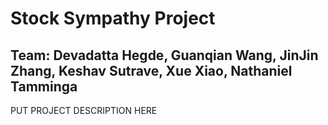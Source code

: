 # Stock Sympathy Project
## Team: Devadatta Hegde, Guanqian Wang, JinJin Zhang, Keshav Sutrave, Xue Xiao, Nathaniel Tamminga

PUT PROJECT DESCRIPTION HERE
